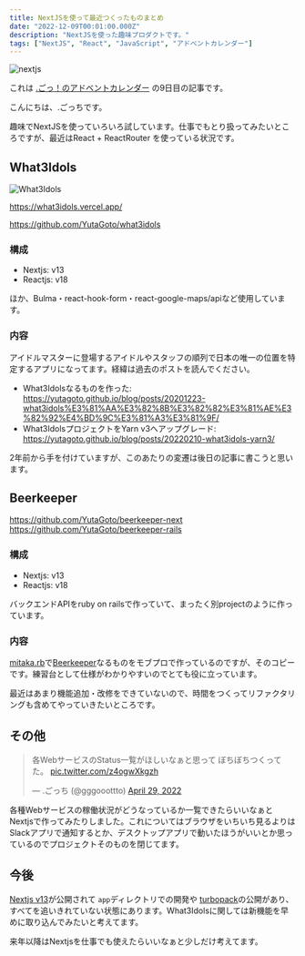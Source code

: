```yaml
---
title: NextJSを使って最近つくったものまとめ
date: "2022-12-09T00:01:00.000Z"
description: "NextJSを使った趣味プロダクトです。"
tags: ["NextJS", "React", "JavaScript", "アドベントカレンダー"]
---
```


![nextjs](/blog/assets/images//posts/20221209-this-year-nextjs-product/next-logo.png)

これは [.ごっ！のアドベントカレンダー](https://adventar.org/calendars/8199) の9日目の記事です。

こんにちは、.ごっちです。

趣味でNextJSを使っていろいろ試しています。仕事でもとり扱ってみたいところですが、最近はReact + ReactRouter を使っている状況です。

## What3Idols

![What3Idols](/blog/assets/images//posts/20221209-this-year-nextjs-product/what3idols-logo.png)

https://what3idols.vercel.app/

https://github.com/YutaGoto/what3idols

### 構成

- Nextjs: v13
- Reactjs: v18

ほか、Bulma・react-hook-form・react-google-maps/apiなど使用しています。

### 内容

アイドルマスターに登場するアイドルやスタッフの順列で日本の唯一の位置を特定するアプリになってます。経緯は過去のポストを読んでください。

- What3Idolsなるものを作った: https://yutagoto.github.io/blog/posts/20201223-what3idols%E3%81%AA%E3%82%8B%E3%82%82%E3%81%AE%E3%82%92%E4%BD%9C%E3%81%A3%E3%81%9F/
- What3IdolsプロジェクトをYarn v3へアップグレード: https://yutagoto.github.io/blog/posts/20220210-what3idols-yarn3/

2年前から手を付けていますが、このあたりの変遷は後日の記事に書こうと思います。

## Beerkeeper

https://github.com/YutaGoto/beerkeeper-next
https://github.com/YutaGoto/beerkeeper-rails

### 構成

- Nextjs: v13
- Reactjs: v18

バックエンドAPIをruby on railsで作っていて、まったく別projectのように作っています。

### 内容

[mitaka.rb](https://mitakarb.doorkeeper.jp/)で[Beerkeeper](https://github.com/mitakarb/beerkeeper)なるものをモブプロで作っているのですが、そのコピーです。練習台として仕様がわかりやすいのでとても役に立っています。

最近はあまり機能追加・改修をできていないので、時間をつくってリファクタリングも含めてやっていきたいところです。

## その他

<blockquote class="twitter-tweet"><p lang="ja" dir="ltr">各WebサービスのStatus一覧がほしいなぁと思って ぼちぼちつくってた。 <a href="https://t.co/z4ogwXkgzh">pic.twitter.com/z4ogwXkgzh</a></p>&mdash; .ごっち (@gggooottto) <a href="https://twitter.com/gggooottto/status/1520046888518488064?ref_src=twsrc%5Etfw">April 29, 2022</a></blockquote>

各種Webサービスの稼働状況がどうなっているか一覧できたらいいなぁとNextjsで作ってみたりしました。これについてはブラウザをいちいち見るよりはSlackアプリで通知するとか、デスクトップアプリで動いたほうがいいとか思っているのでプロジェクトそのものを閉じてます。

## 今後

[Nextjs v13](https://nextjs.org/blog/next-13)が公開されて `app`ディレクトリでの開発や [turbopack](https://vercel.com/blog/turbopack)の公開があり、すべてを追いきれていない状態にあります。What3Idolsに関しては新機能を早めに取り込んでみたいと考えてます。

来年以降はNextjsを仕事でも使えたらいいなぁと少しだけ考えてます。
